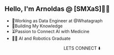 ## Hello, I'm Arnoldas @ [SMXaS]👨‍💻

- 🔨Working as Data Engineer at @Whatagraph
- 📗Building My Knowledge
- ⏳Passion to Connect AI with Medicine
- 👨‍💻 AI and Robotics Graduate

<p align="center">
LETS CONNECT ⬇️
</p>
